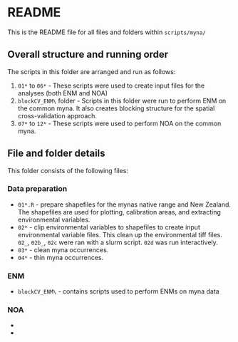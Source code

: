 # README
This is the README file for all files and folders within `scripts/myna/`

## Overall structure and running order
The scripts in this folder are arranged and run as follows:
1. `01*` to `06*` - These scripts were used to create input files for the analyses (both ENM and NOA)
2. `blockCV_ENM\` folder - Scripts in this folder were run to perform ENM on the common myna. It also creates blocking structure for the spatial cross-validation approach.
3. `07*` to `12*` - These scripts were used to perform NOA on the common myna. 

## File and folder details
This folder consists of the following files:
### Data preparation
* `01*.R` - prepare shapefiles for the mynas native range and New Zealand. The shapefiles are used for plotting, calibration areas, and extracting environmental variables. 
* `02*` - clip environmental variables to shapefiles to create input environmental variable files. This clean up the environmental tiff files. `02_`, `02b_`, `02c` were ran with a slurm script. `02d` was run interactively.
* `03*` - clean myna occurrences.
* `04*` - thin myna occurrences.
### ENM
* `blockCV_ENM\` - contains scripts used to perform ENMs on myna data
### NOA
* 
* 

